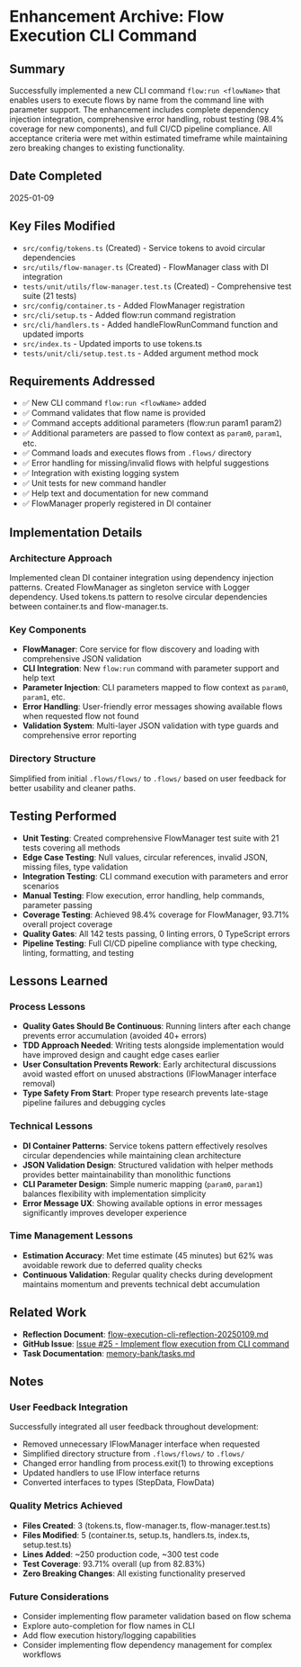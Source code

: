# Enhancement Archive: Flow Execution CLI Command

## Summary

Successfully implemented a new CLI command `flow:run <flowName>` that enables users to execute flows by name from the command line with parameter support. The enhancement includes complete dependency injection integration, comprehensive error handling, robust testing (98.4% coverage for new components), and full CI/CD pipeline compliance. All acceptance criteria were met within estimated timeframe while maintaining zero breaking changes to existing functionality.

## Date Completed

2025-01-09

## Key Files Modified

- `src/config/tokens.ts` (Created) - Service tokens to avoid circular dependencies
- `src/utils/flow-manager.ts` (Created) - FlowManager class with DI integration
- `tests/unit/utils/flow-manager.test.ts` (Created) - Comprehensive test suite (21 tests)
- `src/config/container.ts` - Added FlowManager registration
- `src/cli/setup.ts` - Added flow:run command registration
- `src/cli/handlers.ts` - Added handleFlowRunCommand function and updated imports
- `src/index.ts` - Updated imports to use tokens.ts
- `tests/unit/cli/setup.test.ts` - Added argument method mock

## Requirements Addressed

- ✅ New CLI command `flow:run <flowName>` added
- ✅ Command validates that flow name is provided
- ✅ Command accepts additional parameters (flow:run <flowName> param1 param2)
- ✅ Additional parameters are passed to flow context as `param0`, `param1`, etc.
- ✅ Command loads and executes flows from `.flows/` directory
- ✅ Error handling for missing/invalid flows with helpful suggestions
- ✅ Integration with existing logging system
- ✅ Unit tests for new command handler
- ✅ Help text and documentation for new command
- ✅ FlowManager properly registered in DI container

## Implementation Details

### Architecture Approach

Implemented clean DI container integration using dependency injection patterns. Created FlowManager as singleton service with Logger dependency. Used tokens.ts pattern to resolve circular dependencies between container.ts and flow-manager.ts.

### Key Components

- **FlowManager**: Core service for flow discovery and loading with comprehensive JSON validation
- **CLI Integration**: New `flow:run` command with parameter support and help text
- **Parameter Injection**: CLI parameters mapped to flow context as `param0`, `param1`, etc.
- **Error Handling**: User-friendly error messages showing available flows when requested flow not found
- **Validation System**: Multi-layer JSON validation with type guards and comprehensive error reporting

### Directory Structure

Simplified from initial `.flows/flows/` to `.flows/` based on user feedback for better usability and cleaner paths.

## Testing Performed

- **Unit Testing**: Created comprehensive FlowManager test suite with 21 tests covering all methods
- **Edge Case Testing**: Null values, circular references, invalid JSON, missing files, type validation
- **Integration Testing**: CLI command execution with parameters and error scenarios
- **Manual Testing**: Flow execution, error handling, help commands, parameter passing
- **Coverage Testing**: Achieved 98.4% coverage for FlowManager, 93.71% overall project coverage
- **Quality Gates**: All 142 tests passing, 0 linting errors, 0 TypeScript errors
- **Pipeline Testing**: Full CI/CD pipeline compliance with type checking, linting, formatting, and testing

## Lessons Learned

### Process Lessons

- **Quality Gates Should Be Continuous**: Running linters after each change prevents error accumulation (avoided 40+ errors)
- **TDD Approach Needed**: Writing tests alongside implementation would have improved design and caught edge cases earlier
- **User Consultation Prevents Rework**: Early architectural discussions avoid wasted effort on unused abstractions (IFlowManager interface removal)
- **Type Safety From Start**: Proper type research prevents late-stage pipeline failures and debugging cycles

### Technical Lessons

- **DI Container Patterns**: Service tokens pattern effectively resolves circular dependencies while maintaining clean architecture
- **JSON Validation Design**: Structured validation with helper methods provides better maintainability than monolithic functions
- **CLI Parameter Design**: Simple numeric mapping (`param0`, `param1`) balances flexibility with implementation simplicity
- **Error Message UX**: Showing available options in error messages significantly improves developer experience

### Time Management Lessons

- **Estimation Accuracy**: Met time estimate (45 minutes) but 62% was avoidable rework due to deferred quality checks
- **Continuous Validation**: Regular quality checks during development maintains momentum and prevents technical debt accumulation

## Related Work

- **Reflection Document**: [flow-execution-cli-reflection-20250109.md](../reflection/flow-execution-cli-reflection-20250109.md)
- **GitHub Issue**: [Issue #25 - Implement flow execution from CLI command](https://github.com/ondatra-ai/flow-test/issues/25)
- **Task Documentation**: [memory-bank/tasks.md](../tasks.md)

## Notes

### User Feedback Integration

Successfully integrated all user feedback throughout development:

- Removed unnecessary IFlowManager interface when requested
- Simplified directory structure from `.flows/flows/` to `.flows/`
- Changed error handling from process.exit(1) to throwing exceptions
- Updated handlers to use IFlow interface returns
- Converted interfaces to types (StepData, FlowData)

### Quality Metrics Achieved

- **Files Created**: 3 (tokens.ts, flow-manager.ts, flow-manager.test.ts)
- **Files Modified**: 5 (container.ts, setup.ts, handlers.ts, index.ts, setup.test.ts)
- **Lines Added**: ~250 production code, ~300 test code
- **Test Coverage**: 93.71% overall (up from 82.83%)
- **Zero Breaking Changes**: All existing functionality preserved

### Future Considerations

- Consider implementing flow parameter validation based on flow schema
- Explore auto-completion for flow names in CLI
- Add flow execution history/logging capabilities
- Consider implementing flow dependency management for complex workflows
